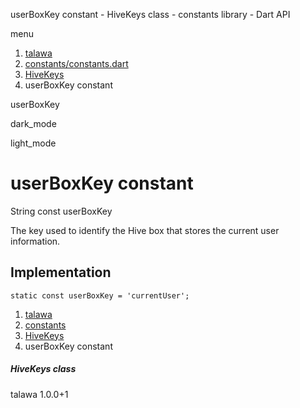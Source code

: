 




userBoxKey constant - HiveKeys class - constants library - Dart API







menu

1. [talawa](../../index.html)
2. [constants/constants.dart](../../constants_constants/constants_constants-library.html)
3. [HiveKeys](../../constants_constants/HiveKeys-class.html)
4. userBoxKey constant

userBoxKey


dark\_mode

light\_mode




# userBoxKey constant


String
const userBoxKey

The key used to identify the Hive box that stores the current user information.


## Implementation

```
static const userBoxKey = 'currentUser';
```

 


1. [talawa](../../index.html)
2. [constants](../../constants_constants/constants_constants-library.html)
3. [HiveKeys](../../constants_constants/HiveKeys-class.html)
4. userBoxKey constant

##### HiveKeys class





talawa
1.0.0+1






